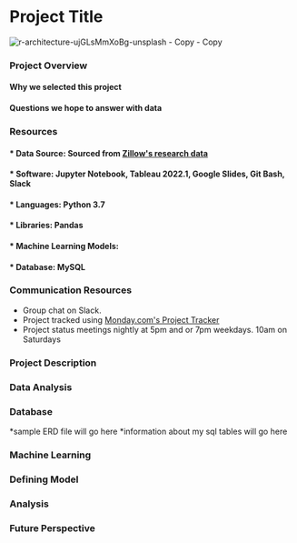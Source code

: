 

# Project Title

![r-architecture-ujGLsMmXoBg-unsplash - Copy - Copy](https://user-images.githubusercontent.com/102890151/184289324-70cc4694-fb49-44e5-acf5-2fd669545f6f.jpg)

### Project Overview

#### Why we selected this project



#### Questions we hope to answer with data


### Resources

#### * Data Source: Sourced from <a href="https://www.zillow.com/research/data/" >Zillow's research data</a>
#### * Software: Jupyter Notebook, Tableau 2022.1, Google Slides, Git Bash, Slack
#### * Languages: Python 3.7
#### * Libraries: Pandas
#### * Machine Learning Models:
#### * Database: MySQL

### Communication Resources

* Group chat on Slack.
* Project tracked using <a href="https://finalproject7.monday.com/boards/3094167465" >Monday.com's Project Tracker</a>
* Project status meetings nightly at 5pm and or 7pm weekdays. 10am on Saturdays

### Project Description

### Data Analysis

### Database
*sample ERD file will go here
*information about my sql tables will go here
### Machine Learning

### Defining Model

### Analysis

### Future Perspective





